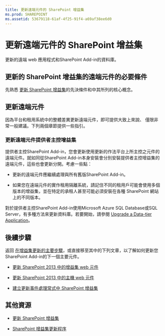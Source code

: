 ```yaml
---
title: 更新遠端元件的 SharePoint 增益集
ms.prod: SHAREPOINT
ms.assetid: 53679118-61af-4f25-91f4-a69af38ee6d0
---
```



# 更新遠端元件的 SharePoint 增益集
更新的遠端 web 應用程式和SharePoint Add-in的資料庫。
## 更新的 SharePoint 增益集的遠端元件的必要條件
<a name="Prerequistes"> </a>

先熟悉 [更新 SharePoint 增益集](update-sharepoint-add-ins.md)的先決條件和中其所列的核心概念。
  
    
    

## 更新遠端元件
<a name="UpdateRemote"> </a>

因為平台和租用系統中的整體差異更新遠端元件，即可提供大致上來說、 僅限非常一般建議。下列兩個章節提供一些指引。
  
    
    

### 更新遠端元件提供者主控增益集
<a name="UpdateProviderHosted"> </a>

提供者主控SharePoint Add-in，您會更新使用更新的作法平台上所主控之元件的遠端元件。就如同從SharePoint Add-in本身安裝會分別安裝提供者主控增益集的遠端元件，這些也會更新分開。考慮一些點：
  
    
    

- 更新的遠端元件應繼續處理與所有舊版SharePoint Add-in。
    
  
- 如果您在遠端元件的實作租用隔離系統，請記住不同的租用戶可能會使用多個版本的增益集，並在特定的承租人甚至可能必須安裝在各種 SharePoint 網站上的不同版本。
    
  
對於提供者主控SharePoint Add-in使用Microsoft Azure SQL Database或SQL Server，有多種方法來更新資料庫。若要開始，請參閱 [Upgrade a Data-tier Application](http://msdn.microsoft.com/library/c117df94-f02b-403f-9383-ec5b3ac3763c.aspx)。
  
    
    

## 後續步驟
<a name="Next"> </a>

返回 [在增益集更新的主要步驟](update-sharepoint-add-ins.md#MajorAppUpgradeSteps)，或直接移至其中的下列文章，以了解如何更新您SharePoint Add-in的下一個主要元件。
  
    
    

-  [更新 SharePoint 2013 中的增益集 web 元件](update-add-in-web-components-in-sharepoint-2013.md)
    
  
-  [更新 SharePoint 2013 中的主機 web 元件](update-host-web-components-in-sharepoint-2013.md)
    
  
-  [建立更新事件處理常式中 SharePoint 增益集](create-a-handler-for-the-update-event-in-sharepoint-add-ins.md)
    
  

## 其他資源
<a name="bk_addresources"> </a>


-  [更新 SharePoint 增益集](update-sharepoint-add-ins.md)
    
  
-  [SharePoint 增益集更新程序](sharepoint-add-ins-update-process.md)
    
  

